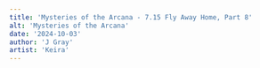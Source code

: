 ```yaml
---
title: 'Mysteries of the Arcana - 7.15 Fly Away Home, Part 8'
alt: 'Mysteries of the Arcana'
date: '2024-10-03'
author: 'J Gray'
artist: 'Keira'
---
```

